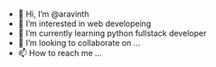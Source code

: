 - 👋 Hi, I’m @aravinth
- 👀 I’m interested in web developeing
- 🌱 I’m currently learning  python fullstack developer
- 💞️ I’m looking to collaborate on ...
- 📫 How to reach me ...

<!---
mcc-pulingo/mcc-pulingo is a ✨ special ✨ repository because its `README.md` (this file) appears on your GitHub profile.
You can click the Preview link to take a look at your changes.
--->
